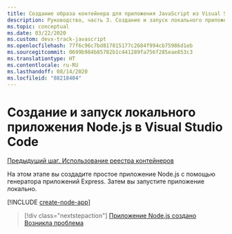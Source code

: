 ```yaml
---
title: Создание образа контейнера для приложения JavaScript из Visual Studio Code
description: Руководство, часть 3. Создание и запуск локального приложения Node.js
ms.topic: conceptual
ms.date: 03/22/2020
ms.custom: devx-track-javascript
ms.openlocfilehash: 77f6c96c7bd817815177c2684f994cb75986d1eb
ms.sourcegitcommit: 0699b984b85782b1c441289fa756f285eae853c3
ms.translationtype: HT
ms.contentlocale: ru-RU
ms.lasthandoff: 08/14/2020
ms.locfileid: "88218404"
---
```

# <a name="create-and-run-a-local-nodejs-app-from-visual-studio-code"></a>Создание и запуск локального приложения Node.js в Visual Studio Code

[Предыдущий шаг. Использование реестра контейнеров](tutorial-vscode-docker-node-02.md)

На этом этапе вы создадите простое приложение Node.js с помощью генератора приложений Express. Затем вы запустите приложение локально.

[!INCLUDE [create-node-app](includes/create-node-app.md)]

> [!div class="nextstepaction"]
> [Приложение Node.js создано](tutorial-vscode-docker-node-04.md) [Возникла проблема](https://www.research.net/r/PWZWZ52?tutorial=node-deployment-azureappservice&step=create-app)
